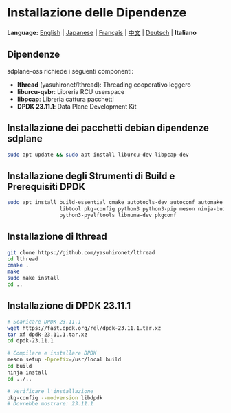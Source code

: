 # Installazione delle Dipendenze

**Language:** [English](../en/install-dependencies.md) | [Japanese](../ja/install-dependencies.md) | [Français](../fr/install-dependencies.md) | [中文](../zh/install-dependencies.md) | [Deutsch](../de/install-dependencies.md) | **Italiano**

## Dipendenze

sdplane-oss richiede i seguenti componenti:
- **lthread** (yasuhironet/lthread): Threading cooperativo leggero
- **liburcu-qsbr**: Libreria RCU userspace  
- **libpcap**: Libreria cattura pacchetti
- **DPDK 23.11.1**: Data Plane Development Kit

## Installazione dei pacchetti debian dipendenze sdplane

```bash
sudo apt update && sudo apt install liburcu-dev libpcap-dev
```

## Installazione degli Strumenti di Build e Prerequisiti DPDK

```bash
sudo apt install build-essential cmake autotools-dev autoconf automake \
                 libtool pkg-config python3 python3-pip meson ninja-build \
                 python3-pyelftools libnuma-dev pkgconf
```

## Installazione di lthread

```bash
git clone https://github.com/yasuhironet/lthread
cd lthread
cmake .
make
sudo make install
cd ..
```

## Installazione di DPDK 23.11.1

```bash
# Scaricare DPDK 23.11.1
wget https://fast.dpdk.org/rel/dpdk-23.11.1.tar.xz
tar xf dpdk-23.11.1.tar.xz
cd dpdk-23.11.1

# Compilare e installare DPDK
meson setup -Dprefix=/usr/local build
cd build
ninja install
cd ../..

# Verificare l'installazione
pkg-config --modversion libdpdk
# Dovrebbe mostrare: 23.11.1
```